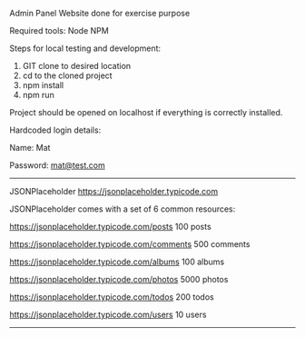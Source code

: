 Admin Panel Website done for exercise purpose

Required tools:
Node
NPM

Steps for local testing and development:

1. GIT clone to desired location
2. cd to the cloned project
3. npm install
4. npm run

Project should be opened on localhost if everything is correctly installed.

Hardcoded login details:

Name: Mat

Password: mat@test.com

---

JSONPlaceholder
https://jsonplaceholder.typicode.com

JSONPlaceholder comes with a set of 6 common resources:

https://jsonplaceholder.typicode.com/posts 100 posts

https://jsonplaceholder.typicode.com/comments 500 comments

https://jsonplaceholder.typicode.com/albums 100 albums

https://jsonplaceholder.typicode.com/photos 5000 photos

https://jsonplaceholder.typicode.com/todos 200 todos

https://jsonplaceholder.typicode.com/users 10 users

---

